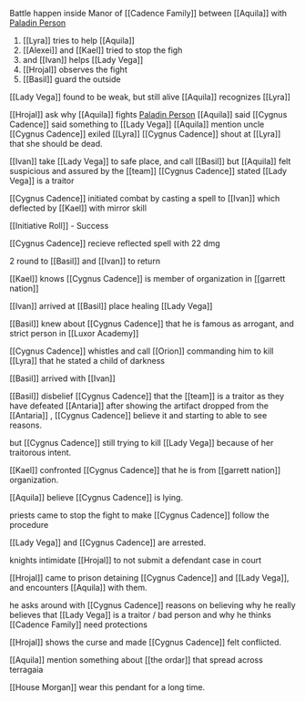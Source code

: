 
Battle happen inside Manor of [[Cadence Family]] between [[Aquila]] with [Paladin Person](Cygnus%20Cadence.md)
1. [[Lyra]] tries to help [[Aquila]] 
2.  [[Alexei]] and [[Kael]]  tried to stop the figh
3. and [[Ivan]] helps [[Lady Vega]]
4. [[Hrojal]] observes the fight
5. [[Basil]] guard the outside

[[Lady Vega]] found to be weak, but still alive
[[Aquila]] recognizes [[Lyra]]

[[Hrojal]] ask why [[Aquila]] fights [Paladin Person](Cygnus%20Cadence.md)
[[Aquila]] said [[Cygnus Cadence]] said something to [[Lady Vega]]
[[Aquila]] mention uncle [[Cygnus Cadence]] exiled [[Lyra]]
[[Cygnus Cadence]] shout at [[Lyra]] that she should be dead.

[[Ivan]] take [[Lady Vega]] to safe place, and call [[Basil]]
but [[Aquila]] felt suspicious and assured by the [[team]]
[[Cygnus Cadence]] stated [[Lady Vega]] is a traitor

[[Cygnus Cadence]] initiated combat by casting a spell to [[Ivan]] which deflected by [[Kael]] with mirror skill

[[Initiative Roll]] - Success

[[Cygnus Cadence]] recieve reflected spell with 22 dmg

2 round to [[Basil]] and [[Ivan]] to return

[[Kael]] knows [[Cygnus Cadence]] is member of organization in [[garrett nation]]

[[Ivan]] arrived at [[Basil]] place healing [[Lady Vega]] 

[[Basil]] knew about [[Cygnus Cadence]] that he is famous as arrogant, and strict person in [[Luxor Academy]]

[[Cygnus Cadence]] whistles and call [[Orion]] commanding him to kill [[Lyra]] that he stated a child of darkness

[[Basil]] arrived with [[Ivan]] 

[[Basil]] disbelief [[Cygnus Cadence]] that the [[team]] is a traitor as they have defeated [[Antaria]]
after showing the artifact dropped from the [[Antaria]] , [[Cygnus Cadence]] believe it and starting to able to see reasons.

but [[Cygnus Cadence]] still trying to kill  [[Lady Vega]] because of her traitorous intent.

[[Kael]] confronted [[Cygnus Cadence]] that he is from [[garrett nation]] organization.

[[Aquila]] believe [[Cygnus Cadence]] is lying.

priests came to stop the fight to make [[Cygnus Cadence]] follow the procedure

[[Lady Vega]] and [[Cygnus Cadence]] are arrested.

knights intimidate [[Hrojal]] to not submit a defendant case in court


[[Hrojal]] came to prison detaining [[Cygnus Cadence]] and [[Lady Vega]], and encounters [[Aquila]] with them.

he asks around with [[Cygnus Cadence]] reasons on believing why he really believes that [[Lady Vega]] is a traitor / bad person and why he thinks [[Cadence Family]] need protections

[[Hrojal]] shows the curse and made [[Cygnus Cadence]] felt conflicted. 

[[Aquila]] mention something about [[the ordar]] that spread across terragaia


[[House Morgan]] wear this pendant for a long time.
